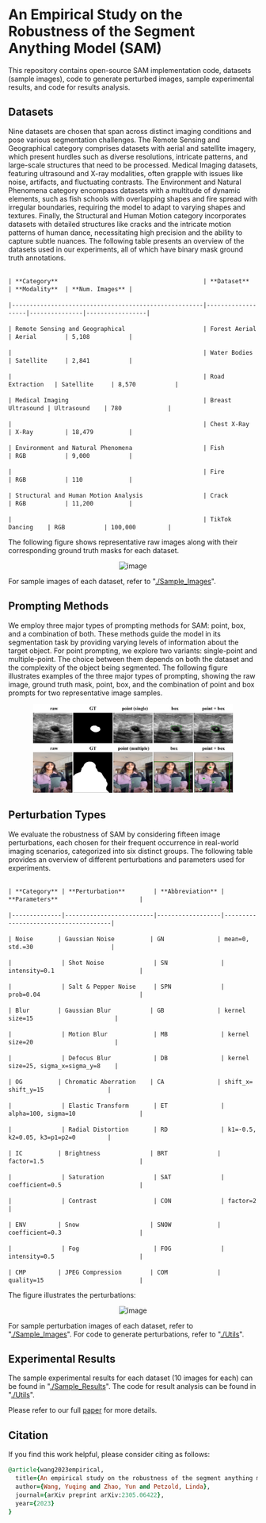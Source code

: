 # An Empirical Study on the Robustness of the Segment Anything Model (SAM)

This repository contains open-source SAM implementation code, datasets (sample images), code to generate perturbed images, sample experimental results, and code for results analysis.

## Datasets
Nine datasets are chosen that span across distinct imaging conditions and pose various segmentation challenges. The Remote Sensing and Geographical category comprises datasets with aerial and satellite imagery, which present hurdles such as diverse resolutions, intricate patterns, and large-scale structures that need to be processed. Medical Imaging datasets, featuring ultrasound and X-ray modalities, often grapple with issues like noise, artifacts, and fluctuating contrasts. The Environment and Natural Phenomena category encompass datasets with a multitude of dynamic elements, such as fish schools with overlapping shapes and fire spread with irregular boundaries, requiring the model to adapt to varying shapes and textures. Finally, the Structural and Human Motion category incorporates datasets with detailed structures like cracks and the intricate motion patterns of human dance, necessitating high precision and the ability to capture subtle nuances. The following table presents an overview of the datasets used in our experiments, all of which have binary mask ground truth annotations.

                                                                            | **Category**                                         | **Dataset**       | **Modality**  | **Num. Images** |
                                                                            |------------------------------------------------------|-------------------|---------------|-----------------|
                                                                            | Remote Sensing and Geographical                      | Forest Aerial     | Aerial        | 5,108           |
                                                                            |                                                      | Water Bodies      | Satellite     | 2,841           |
                                                                            |                                                      | Road Extraction   | Satellite     | 8,570           |
                                                                            | Medical Imaging                                      | Breast Ultrasound | Ultrasound    | 780             |
                                                                            |                                                      | Chest X-Ray       | X-Ray         | 18,479          |
                                                                            | Environment and Natural Phenomena                    | Fish              | RGB           | 9,000           |
                                                                            |                                                      | Fire              | RGB           | 110             |
                                                                            | Structural and Human Motion Analysis                 | Crack             | RGB           | 11,200          |
                                                                            |                                                      | TikTok Dancing    | RGB           | 100,000         |

The following figure shows representative raw images along with their corresponding ground truth masks for each dataset.

<div align="center">
    <img width="80%" alt="image" src="https://github.com/EternityYW/SAM-Robustness/blob/main/Sources/sample_images.png">
</div>

For sample images of each dataset, refer to "[./Sample_Images](./Sample_Images/)".

## Prompting Methods
We employ three major types of prompting methods for SAM: point, box, and a combination of both. These methods guide the model in its segmentation task by providing varying levels of information about the target object. For point prompting, we explore two variants: single-point and multiple-point. The choice between them depends on both the dataset and the complexity of the object being segmented. The following figure illustrates examples of the three major types of prompting, showing the raw image, ground truth mask, point, box, and the combination of point and box prompts for two representative image samples.

<div align="center">
    <img width="80%" alt="image" src="https://github.com/EternityYW/SAM-Robustness/blob/main/Sources/prompting_images.png">
</div>

## Perturbation Types
We evaluate the robustness of SAM by considering fifteen image perturbations, each chosen for their frequent occurrence in real-world imaging scenarios, categorized into six distinct groups. The following table provides an overview of different perturbations and parameters used for experiments.

                                                                            | **Category** | **Perturbation**        | **Abbreviation** | **Parameters**                       |
                                                                            |--------------|-------------------------|------------------|--------------------------------------|
                                                                            | Noise       | Gaussian Noise          | GN               | mean=0, std.=30                      |
                                                                            |              | Shot Noise              | SN               | intensity=0.1                        |
                                                                            |              | Salt & Pepper Noise     | SPN              | prob=0.04                            |
                                                                            | Blur        | Gaussian Blur           | GB               | kernel size=15                       |
                                                                            |              | Motion Blur             | MB               | kernel size=20                       |
                                                                            |              | Defocus Blur            | DB               | kernel size=25, sigma_x=sigma_y=8    |
                                                                            | OG          | Chromatic Aberration    | CA               | shift_x= shift_y=15                  |
                                                                            |              | Elastic Transform       | ET               | alpha=100, sigma=10                  |
                                                                            |              | Radial Distortion       | RD               | k1=-0.5, k2=0.05, k3=p1=p2=0         |
                                                                            | IC          | Brightness              | BRT              | factor=1.5                           |
                                                                            |              | Saturation              | SAT              | coefficient=0.5                      |
                                                                            |              | Contrast                | CON              | factor=2                             |
                                                                            | ENV         | Snow                    | SNOW             | coefficient=0.3                      |
                                                                            |              | Fog                     | FOG              | intensity=0.5                        |
                                                                            | CMP         | JPEG Compression        | COM              | quality=15                           |

The figure illustrates the perturbations:

<div align="center">
    <img width="80%" alt="image" src="https://github.com/EternityYW/SAM-Robustness/blob/main/Sources/perturbation_illustration.png">
</div>

For sample perturbation images of each dataset, refer to "[./Sample_Images](./Sample_Images/)".
For code to generate perturbations, refer to "[./Utils](./Utils/)".

## Experimental Results
The sample experimental results for each dataset (10 images for each) can be found in "[./Sample_Results](./Sample_Results/)".
The code for result analysis can be found in "[./Utils](./Utils/)".

Please refer to our full [paper](https://arxiv.org/pdf/2305.06422.pdf) for more details.

## Citation
If you find this work helpful, please consider citing as follows:  

```ruby
@article{wang2023empirical,
  title={An empirical study on the robustness of the segment anything model (sam)},
  author={Wang, Yuqing and Zhao, Yun and Petzold, Linda},
  journal={arXiv preprint arXiv:2305.06422},
  year={2023}
}
```




